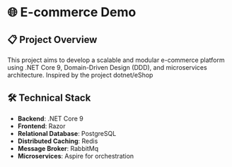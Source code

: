 # 🌐 E-commerce Demo

## 📋 Project Overview
This project aims to develop a scalable and modular e-commerce platform using .NET Core 9, Domain-Driven Design (DDD), and microservices architecture.
Inspired by the project dotnet/eShop

## 🛠️ Technical Stack
- **Backend**: .NET Core 9
- **Frontend**: Razor
- **Relational Database**: PostgreSQL
- **Distributed Caching**: Redis
- **Message Broker**: RabbitMq
- **Microservices**: Aspire for orchestration